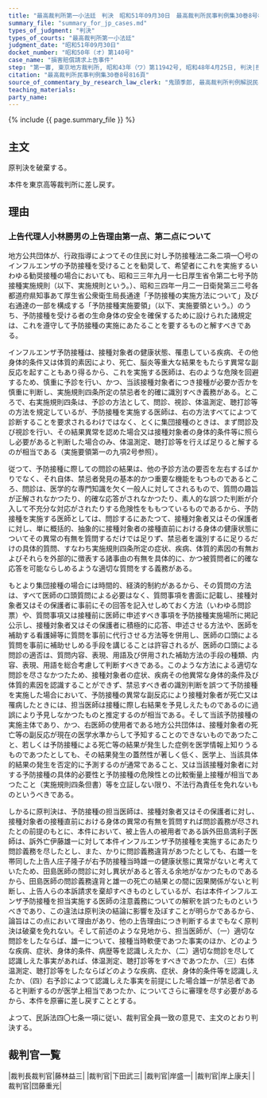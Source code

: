 ```yaml
---
title: "最高裁判所第一小法廷　判決　昭和51年09月30日　最高裁判所民事判例集30巻8号816頁"
summary_file: "summary_for_jp_cases.md"
types_of_judgment: "判決"
types_of_courts: "最高裁判所第一小法廷"
judgment_date: "昭和51年09月30日"
docket_number: "昭和50年（オ）第140号"
case_name: "損害賠償請求上告事件"
step: "第一審, 東京地方裁判所, 昭和43年（ワ）第11942号, 昭和48年4月25日, 判決|控訴審, 東京高等裁判所, 昭和48年（ネ）第1000号, 昭和49年9月26日, 判決"
citation: "最高裁判所民事判例集30巻8号816頁"
source_of_commentary_by_research_law_clerk: "鬼頭季郎, 最高裁判所判例解説民事篇昭和51年度332頁"
teaching_materials:
party_name:
---
```




{% include {{ page.summary_file }}  %}










## 主文



原判決を破棄する。

本件を東京高等裁判所に差し戻す。





## 理由



### 上告代理人小林勝男の上告理由第一点、第二点について

地方公共団体が、行政指導によつてその住民に対し予防接種法二条二項一〇号のインフルエンザの予防接種を受けることを勧奨して、希望者にこれを実施するいわゆる勧奨接種の場合においても、昭和三三年九月一七日厚生省令第二七号予防接種実施規則（以下、実施規則という。）、昭和三四年一月二一日衛発第三二号各都道府県知事あて厚生省公衆衛生局長通達「予防接種の実施方法について」及び右通達の一部を構成する「予防接種実施要領」（以下、実施要領という。）のうち、予防接種を受ける者の生命身体の安全を確保するために設けられた諸規定は、これを遵守して予防接種の実施にあたることを要するものと解すべきである。

インフルエンザ予防接種は、接種対象者の健康状態、罹患している疾病、その他身体的条件又は体質的素因により、死亡、脳炎等重大な結果をもたらす異常な副反応を起すこともあり得るから、これを実施する医師は、右のような危険を回避するため、慎重に予診を行い、かつ、当該接種対象者につき接種が必要か否かを慎重に判断し、実施規則四条所定の禁忌者を的確に識別すべき義務がある。ところで、右実施規則四条は、予診の方法として、問診、視診、体温測定、聴打診等の方法を規定しているが、予防接種を実施する医師は、右の方法すべてによつて診断することを要求されるわけではなく、とくに集団接種のときは、まず問診及び視診を行い、その結果異常を認めた場合又は接種対象者の身体的条件等に照らし必要があると判断した場合のみ、体温測定、聴打診等を行えば足りると解するのが相当である（実施要領第一の九項2号参照）。

従つて、予防接種に際しての問診の結果は、他の予診方法の要否を左右するばかりでなく、それ自体、禁忌者発見の基本的かつ重要な機能をもつものであるところ、問診は、医学的な専門知識を欠く一般人に対してされるもので、質問の趣旨が正解されなかつたり、的確な応答がされなかつたり、素人的な誤つた判断が介入して不充分な対応がされたりする危険性をももつているものであるから、予防接種を実施する医師としては、問診するにあたつて、接種対象者又はその保護者に対し、単に概括的、抽象的に接種対象者の接種直前における身体の健康状態についてその異常の有無を質問するだけでは足りず、禁忌者を識別するに足りるだけの具体的質問、すなわち実施規則四条所定の症状、疾病、体質的素因の有無およびそれらを外部的に徴表する諸事由の有無を具体的に、かつ被質問者に的確な応答を可能ならしめるような適切な質問をする義務がある。

もとより集団接種の場合には時間的、経済的制約があるから、その質問の方法は、すべて医師の口頭質問による必要はなく、質問事項を書面に記載し、接種対象者又はその保護者に事前にその回答を記入せしめておく方法（いわゆる問診票）や、質問事項又は接種前に医師に申述すべき事項を予防接種実施場所に掲記公示し、接種対象者又はその保護者に積極的に応答、申述させる方法や、医師を補助する看護婦等に質問を事前に代行させる方法等を併用し、医師の口頭による質問を事前に補助せしめる手段を講じることは許容されるが、医師の口頭による問診の適否は、質問内容、表現、用語及び併用された補助方法の手段の種類、内容、表現、用語を総合考慮して判断すべきである。このような方法による適切な問診を尽さなかつたため、接種対象者の症状、疾病その他異常な身体的条件及び体質的素因を認識することができず、禁忌すべき者の識別判断を誤つて予防接種を実施した場合において、予防接種の異常な副反応により接種対象者が死亡又は罹病したときには、担当医師は接種に際し右結果を予見しえたものであるのに過誤により予見しなかつたものと推定するのが相当である。そして当該予防接種の実施主体であり、かつ、右医師の使用者である地方公共団体は、接種対象者の死亡等の副反応が現在の医学水準からして予知することのできないものであつたこと、若しくは予防接種による死亡等の結果が発生した症例を医学情報上知りうるものであつたとしても、その結果発生の蓋然性が著しく低く、医学上、当該具体的結果の発生を否定的に予測するのが通常であること、又は当該接種対象者に対する予防接種の具体的必要性と予防接種の危険性との比較衡量上接種が相当であつたこと（実施規則四条但書）等を立証しない限り、不法行為責任を免れないものというべきである。

しかるに原判決は、予防接種の担当医師は、接種対象者又はその保護者に対し、接種対象者の接種直前における身体の異常の有無を質問すれば問診義務が尽されたとの前提のもとに、本件において、被上告人の被用者である訴外田島満利子医師は、訴外亡伊藤雄一に対して本件インフルエンザ予防接種を実施するにあたり問診義務を尽したとし、また、かりに問診義務違背があつたとしても、右雄一を帯同した上告人庄子隆子が右予防接種当時雄一の健康状態に異常がないと考えていたため、田島医師の問診に対し異状があると答える余地がなかつたものであるから、田島医師の問診義務違背と雄一の死亡の結果との間に因果関係がないと判断し、上告人らの本訴請求を棄却すべきものとしているが、右は本件インフルエンザ予防接種を担当実施する医師の注意義務についての解釈を誤つたものというべきであり、この違法は原判決の結論に影響を及ぼすことが明らかであるから、論旨はこの点において理由があり、他の上告理由につき判断するまでもなく原判決は破棄を免れない。そして前述のような見地から、担当医師が、（一）適切な問診をしたならば、雄一について、接種当時軟便であつた事実のほか、どのような疾病、症状、身体的条件、病歴等を認識しえたか、（二）適切な問診を尽して認識しえた事実があれば、体温測定、聴打診等をすべきであつたか、（三）右体温測定、聴打診等をしたならばどのような疾病、症状、身体的条件等を認識しえたか、（四）右予診によつて認識しえた事実を前提にした場合雄一が禁忌者であると判断するのが医学上相当であつたか、についてさらに審理を尽す必要があるから、本件を原審に差し戻すこととする。

よつて、民訴法四〇七条一項に従い、裁判官全員一致の意見で、主文のとおり判決する。

## 裁判官一覧

|裁判長裁判官|藤林益三|
|裁判官|下田武三|
|裁判官|岸盛一|
|裁判官|岸上康夫|
|裁判官|団藤重光|

